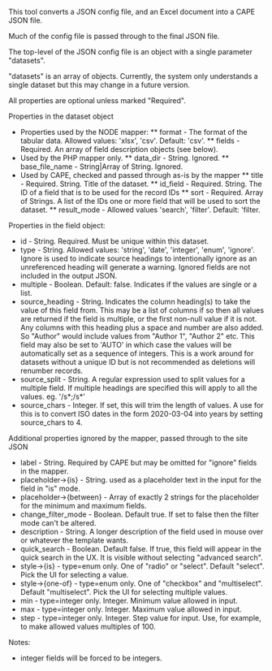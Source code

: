 This tool converts a JSON config file, and an Excel document into a CAPE JSON file.

Much of the config file is passed through to the final JSON file.

The top-level of the JSON config file is an object with a single parameter "datasets".

"datasets" is an array of objects. Currently, the system only understands a single dataset but this may change in a future version.

All properties are optional unless marked "Required".

Properties in the dataset object
* Properties used by the NODE mapper:
** format - The format of the tabular data. Allowed values: 'xlsx', 'csv'. Default: 'csv'.
** fields - Required. An array of field description objects (see below).
* Used by the PHP mapper only.
** data_dir - String. Ignored. 
** base_file_name - String|Array of String. Ignored.
* Used by CAPE, checked and passed through as-is by the mapper
** title - Required. String. Title of the dataset.
** id_field - Required. String. The ID of a field that is to be used for the record IDs
** sort - Required. Array of Strings. A list of the IDs one or more field that will be used to sort the dataset.
** result_mode - Allowed values 'search', 'filter'. Default: 'filter.

Properties in the field object:
* id - String. Required. Must be unique within this dataset. 
* type - String. Allowed values: 'string', 'date', 'integer', 'enum', 'ignore'. Ignore is used to indicate source headings to intentionally ignore as an unreferenced heading will generate a warning. Ignored fields are not included in the output JSON.
* multiple - Boolean. Default: false. Indicates if the values are single or a list.
* source_heading - String. Indicates the column heading(s) to take the value of this field from. This may be a list of columns if so then all values are returned if the field is multiple, or the first non-null value if it is not. Any columns with this heading plus a space and number are also added. So "Author" would include values from "Author 1", "Author 2" etc. This field may also be set to 'AUTO' in which case the values will be automatically set as a sequence of integers. This is a work around for datasets without a unique ID but is not recommended as deletions will renumber records. 
* source_split - String. A regular expression used to split values for a multiple field. If multiple headings are specified this will apply to all the values. eg. '/s*;/s*'
* source_chars - Integer. If set, this will trim the length of values. A use for this is to convert ISO dates in the form 2020-03-04 into years by setting source_chars to 4.

Additional properties ignored by the mapper, passed through to the site JSON
* label - String. Required by CAPE but may be omitted for "ignore" fields in the mapper.
* placeholder->{is} - String. used as a placeholder text in the input for the field in "is" mode.
* placeholder->{between} - Array of exactly 2 strings for the placeholder for the minimum and maximum fields.
* change_filter_mode - Boolean. Default true. If set to false then the filter mode can't be altered.
* description - String. A longer description of the field used in mouse over or whatever the template wants.                
* quick_search - Boolean. Default false. If true, this field will appear in the quick search in the UX. It is visible without selecting "advanced search".
* style->{is} - type=enum only. One of "radio" or "select". Default "select". Pick the UI for selecting a value.
* style->{one-of} - type=enum only. One of "checkbox" and "multiselect". Default "multiselect". Pick the UI for selecting multiple values.  
* min - type=integer only. Integer. Minimum value allowed in input.
* max - type=integer only. Integer. Maximum value allowed in input.
* step - type=integer only. Integer. Step value for input. Use, for example, to make allowed values multiples of 100.

Notes:
* integer fields will be forced to be integers. 
